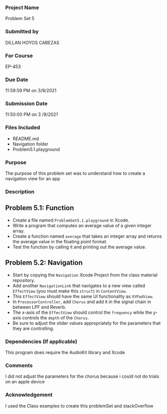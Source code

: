 ### Project Name
Problem Set 5

### Submitted by
DILLAN HOYOS CABEZAS

### For Course
EP-453

### Due Date
11:59:59 PM on 3/9/2021

### Submission Date
11:50:00 PM on 3 /9/2021

### Files Included
- README.md 
- Navigation folder
- Problem5.1.playground


### Purpose
The purpose of this problem set was to understand how to create a navigation view for an app

### Description

## Problem 5.1: Function
- Create a file named `ProblemSet5.1.playground` in Xcode.
- Write a program that computes an average value of a given integer array.
- Create a function named `average` that takes an integer array and returns the average value in the floating point format.
- Test the function by calling it and printing out the average value.

## Problem 5.2: Navigation
- Start by copying the `Navigation` Xcode Project from the class material repository.
- Add another `NavigationLink` that navigates to a new view called `EffectView` (you must make this `struct`) in `ContentView`.
- This `EffectView` should have the same UI functionality as `XYPadView`.
- In `ProcessorController`, add `Chorus` and add it in the signal chain in between LPF and Reverb.
- The x-axis of the `EffectView` should control the `frequency` while the y-axis controls the `depth` of the `Chorus`.
- Be sure to adjust the slider values appropriately for the parameters that they are controlling.



### Dependencies (If applicable)
This program does require the AudioKit library and Xcode
	

### Comments
I did not adjust the parameters for the chorus because i could not do trials on an apple device 

### Acknowledgement
I used the Class examples to create this problemSet and stackOverflow
